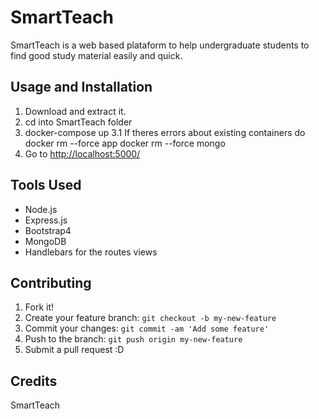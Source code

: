 # SmartTeach
SmartTeach is a web based plataform to help undergraduate students to find good study material easily and quick.

## Usage and Installation
1. Download and extract it.
2. cd into SmartTeach folder
3. docker-compose up
    3.1 If theres errors about existing containers do
        docker rm --force app 
        docker rm --force mongo
4. Go to [http://localhost:5000/](http://localhost:5000/) 

## Tools Used
- Node.js
- Express.js
- Bootstrap4
- MongoDB
- Handlebars for the routes views

## Contributing
1. Fork it!
2. Create your feature branch: `git checkout -b my-new-feature`
3. Commit your changes: `git commit -am 'Add some feature'`
4. Push to the branch: `git push origin my-new-feature`
5. Submit a pull request :D

## Credits

SmartTeach
